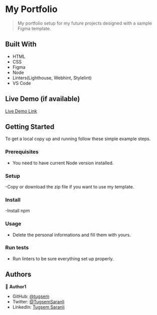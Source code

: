 
# My Portfolio

> My portfolio setup for my future projects designed with a sample Figma template.


## Built With

- HTML
- CSS
- Figma
- Node
- Linters(Lighthouse, Webhint, Stylelint)
- VS Code

## Live Demo (if available)

[Live Demo Link](https://livedemo.com)


## Getting Started

To get a local copy up and running follow these simple example steps.

### Prerequisites
- You need to have current Node version installed.

### Setup
-Copy or download the zip file if you want to use my template.

### Install
-Install npm

### Usage
- Delete the personal informations and fill them with yours.

### Run tests
- Run linters to be sure everything set up properly.




## Authors

👤 **Author1**

- GitHub: [@tugsem](https://github.com/tugsem)
- Twitter: [@TugsemSaranli](https://twitter.com/TugsemSaranli)
- LinkedIn: [Tugsem Saranli](https://linkedin.com/in/tugsem-saranli-5b2a98230/)


